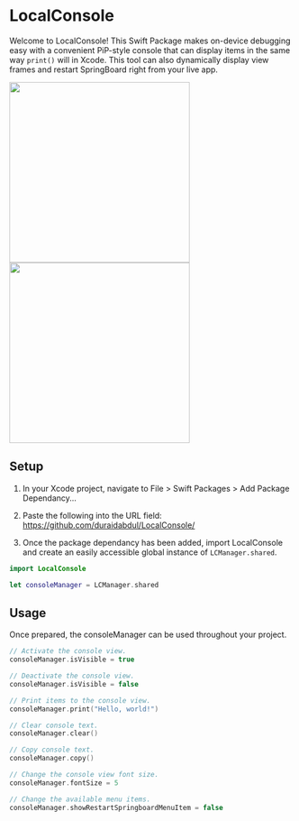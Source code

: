 # **LocalConsole**

Welcome to LocalConsole! This Swift Package makes on-device debugging easy with a convenient PiP-style console that can display items in the same way ```print()``` will in Xcode. This tool can also dynamically display view frames and restart SpringBoard right from your live app.

<div>
  <img src="https://github.com/duraidabdul/Demos/blob/main/Demo_Pan.gif?raw=true" width="320">
  <img src="https://github.com/duraidabdul/Demos/blob/main/Demo_Resize.gif?raw=true" width="320">
</div>

## **Setup**

1. In your Xcode project, navigate to File > Swift Packages > Add Package Dependancy...

2. Paste the following into the URL field: https://github.com/duraidabdul/LocalConsole/

3. Once the package dependancy has been added, import LocalConsole and create an easily accessible global instance of ```LCManager.shared```.
```swift
import LocalConsole

let consoleManager = LCManager.shared
```

## **Usage**
Once prepared, the consoleManager can be used throughout your project.

```swift
// Activate the console view.
consoleManager.isVisible = true

// Deactivate the console view.
consoleManager.isVisible = false
```

```swift
// Print items to the console view.
consoleManager.print("Hello, world!")

// Clear console text.
consoleManager.clear()

// Copy console text.
consoleManager.copy()
```

```swift
// Change the console view font size.
consoleManager.fontSize = 5
```

```swift
// Change the available menu items.
consoleManager.showRestartSpringboardMenuItem = false
```
